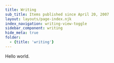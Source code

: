 ```yaml
---
title: Writing
sub_title: Items published since April 20, 2007
layout: layouts/page-index.njk
index_navigation: writing-view-toggle
sidebar_component: writing
hide_meta: true
folder:
  - {title: 'writing'}
---
```


Hello world.

